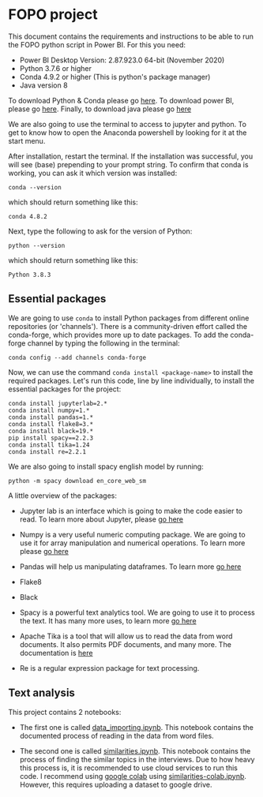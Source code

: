 # FOPO project

This document contains the requirements and instructions to be able to run the FOPO python script in Power BI. For this you need:

- Power BI Desktop Version: 2.87.923.0 64-bit (November 2020)
- Python 3.7.6 or higher
- Conda 4.9.2 or higher (This is python's package manager)
- Java version 8 

To download Python & Conda please go [here](https://docs.conda.io/en/latest/miniconda.html). To download power BI, please go [here](https://powerbi.microsoft.com/en-us/downloads/). Finally, to download java please go [here](https://www.java.com/en/download/ie_manual.jsp)

We are also going to use the terminal to access to jupyter and python. To get to know how to open the Anaconda powershell by looking for it at the start menu.

After installation, restart the terminal. If the installation was successful, you will see (base) prepending to your prompt string. To confirm that conda is working, you can ask it which version was installed:

```
conda --version
```

which should return something like this:

```
conda 4.8.2
```

Next, type the following to ask for the version of Python:

```
python --version
```

which should return something like this:

```
Python 3.8.3
```

## Essential packages 

We are going to use `conda` to install Python packages from different online repositories (or 'channels'). There is a community-driven effort called the conda-forge, which provides more up to date packages. To add the conda-forge channel by typing the following in the terminal:
  
```
conda config --add channels conda-forge
```

Now, we can use the command `conda install <package-name>` to install the required packages. Let's run this code, line by line individually, to install the essential packages for the project:

```
conda install jupyterlab=2.* 
conda install numpy=1.* 
conda install pandas=1.* 
conda install flake8=3.* 
conda install black=19.* 
pip install spacy==2.2.3 
conda install tika=1.24
conda install re=2.2.1
```
We are also going to install spacy english model by running:

```
python -m spacy download en_core_web_sm
```

A little overview of the packages:

- Jupyter lab is an interface which is going to make the code easier to read. To learn more about Jupyter, please [go here](https://jupyter.org/)

- Numpy is a very useful numeric computing package. We are going to use it for array manipulation and numerical operations. To learn more please [go here](https://jupyter.org/)

- Pandas will help us manipulating dataframes. To learn more [go here](https://pandas.pydata.org/)

- Flake8

- Black

- Spacy is a powerful text analytics tool. We are going to use it to process the text. It has many more uses, to learn more [go here](https://spacy.io/)

- Apache Tika is a tool that will allow us to read the data from word documents. It also permits PDF documents, and many more. The documentation is [here](https://tika.apache.org/)

- Re is a regular expression package for text processing.

## Text analysis

This project contains 2 notebooks:

- The first one is called [data_importing.ipynb](https://github.com/AndresPitta/P02_FOPO/blob/master/src/data_importing.ipynb). This notebook contains the documented process of reading in the data from word files.

- The second one is called [similarities.ipynb](https://github.com/AndresPitta/P02_FOPO/blob/master/src/similarities.ipynb). This notebook contains the process of finding the similar topics in the interviews. Due to how heavy this process is, it is recommended to use cloud services to run this code. I recommend using [google colab](https://colab.research.google.com/notebooks/intro.ipynb#recent=true) using [similarities-colab.ipynb](https://github.com/AndresPitta/P02_FOPO/blob/main/src/similarities-colab.ipynb). However, this requires uploading a dataset to google drive.